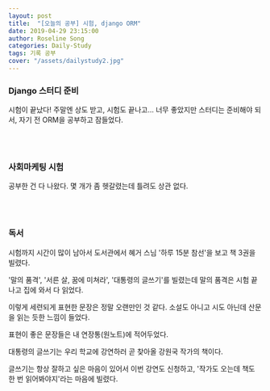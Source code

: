```yaml
---
layout: post
title:  "[오늘의 공부] 시험, django ORM"
date: 2019-04-29 23:15:00
author: Roseline Song
categories: Daily-Study
tags: 기록 공부
cover: "/assets/dailystudy2.jpg"
---
```


###  Django 스터디 준비

시험이 끝났다! 주말엔 상도 받고, 시험도 끝나고... 너무 좋았지만 스터디는 준비해야 되서, 자기 전 ORM을 공부하고 잠들었다.

​<br>
<br>

### 사회마케팅 시험 

공부한 건 다 나왔다. 몇 개가 좀 헷갈렸는데 틀려도 상관 없다. 

​<br>
<br>

### 독서

시험까지 시간이 많이 남아서 도서관에서 혜거 스님 '하루 15분 참선'을 보고 책 3권을 빌렸다.

'말의 품격', '서른 살, 꿈에 미쳐라', '대통령의 글쓰기'를 빌렸는데 말의 품격은 시험 끝나고 집에 와서 다 읽었다.

이렇게 세련되게 표현한 문장은 정말 오랜만인 것 같다. 소설도 아니고 시도 아닌데 산문을 읽는 듯한 느낌이 들었다.

표현이 좋은 문장들은 내 연장통(원노트)에 적어두었다. 

대통령의 글쓰기는 우리 학교에 강연하러 곧 찾아올 강원국 작가의 책이다. 

글쓰기는 항상 잘하고 싶은 마음이 있어서 이번 강연도 신청하고, '작가도 오는데 책도 한 번 읽어봐야지'라는 마음에 빌렸다.

​<br>
<br>